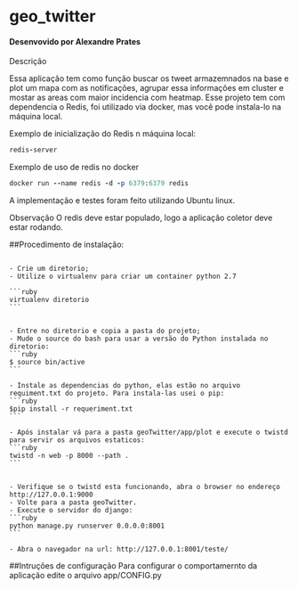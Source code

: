 # geo_twitter
#### Desenvovido por Alexandre Prates ####



Descrição

Essa aplicação tem como função buscar os tweet armazemnados na base e plot um mapa com as notificações, agrupar essa informações em cluster e mostar as areas com maior incidencia com 
heatmap. Esse projeto tem com dependencia o Redis, foi utilizado via docker, mas você pode instala-lo na máquina local.

Exemplo de inicialização do Redis n máquina local:

```ruby
redis-server
```

Exemplo de uso de redis no docker

```ruby
docker run --name redis -d -p 6379:6379 redis
```

A implementação e testes foram feito utilizando Ubuntu linux.

Observação
O redis deve estar populado, logo a aplicação coletor deve estar rodando.

##Procedimento de instalação:


~~~

- Crie um diretorio;
- Utilize o virtualenv para criar um container python 2.7

```ruby
virtualenv diretorio
```


- Entre no diretorio e copia a pasta do projeto;
- Mude o source do bash para usar a versão do Python instalada no diretorio:
```ruby
$ source bin/active
```

- Instale as dependencias do python, elas estão no arquivo requiment.txt do projeto. Para instala-las usei o pip:
```ruby
$pip install -r requeriment.txt
```

- Após instalar vá para a pasta geoTwitter/app/plot e execute o twistd para servir os arquivos estaticos:
```ruby
twistd -n web -p 8000 --path .
```


- Verifique se o twistd esta funcionando, abra o browser no endereço http://127.0.0.1:9000
- Volte para a pasta geoTwitter.
- Execute o servidor do django:
```ruby
python manage.py runserver 0.0.0.0:8001
```

- Abra o navegador na url: http://127.0.0.1:8001/teste/

~~~

##Intruções de configuração
Para configurar o comportamernto da aplicação edite o arquivo app/CONFIG.py


 
